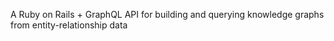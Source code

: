 A Ruby on Rails + GraphQL API for building and querying knowledge graphs from entity-relationship data